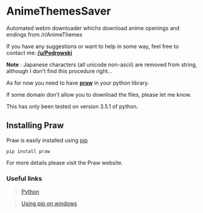 # AnimeThemesSaver
Automated webm downloader whichs download anime openings and endings from /r/AnimeThemes

If you have any suggestions or want to help in some way, feel free to contact me: <b><a href="https://www.reddit.com/user/Pedrowski/">/u/Pedrowski</a></b>

**Note** : Japanese characters (all unicode non-ascii) are removed from string, although I don't find this procedure right...

As for now you need to have <b><a href="https://praw.readthedocs.org/en/stable/">praw</a></b> in your python library. 

If some domain don't allow you to download the files, please let me know.

This has only been tested on version 3.5.1 of python.

## Installing Praw
Praw is easily installed using [pip](https://pypi.python.org/pypi/pip)

`pip install praw`

For more details please visit the Praw website.

### Useful links

> [Python](https://www.python.org/)

> [Using pip on windows](http://stackoverflow.com/questions/4750806/how-to-install-pip-on-windows)
